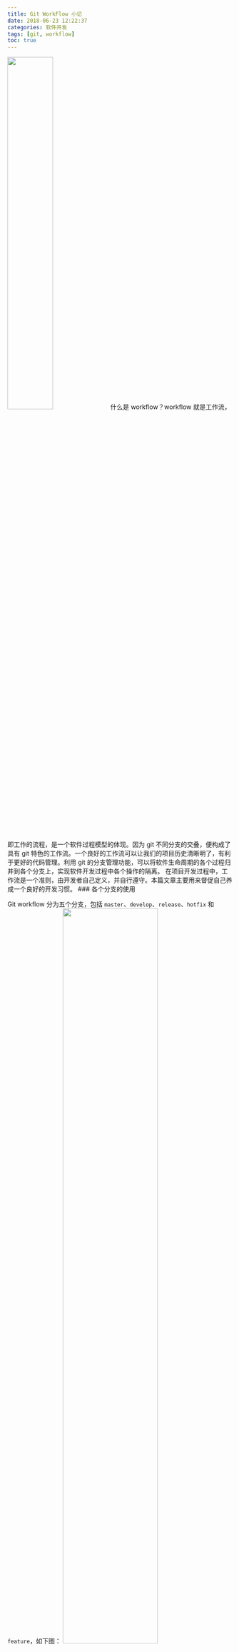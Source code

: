 ```yaml
---
title: Git WorkFlow 小记
date: 2018-06-23 12:22:37
categories: 软件开发
tags: [git, workflow]
toc: true
---
```

<img src="https://raw.githubusercontent.com/CS-Tao/github-content/master/contents/blog/image/others/22.png" width="45%" height="45%">
什么是 workflow？workflow 就是工作流，即工作的流程，是一个软件过程模型的体现。因为 git 不同分支的交叠，便构成了具有 git 特色的工作流。一个良好的工作流可以让我们的项目历史清晰明了，有利于更好的代码管理。利用 git 的分支管理功能，可以将软件生命周期的各个过程归并到各个分支上，实现软件开发过程中各个操作的隔离。
在项目开发过程中，工作流是一个准则，由开发者自己定义，并自行遵守。本篇文章主要用来督促自己养成一个良好的开发习惯。
<!-- more -->
### 各个分支的使用

Git workflow 分为五个分支，包括 `master`、`develop`、`release`、`hotfix` 和 `feature`，如下图：
<img src="https://raw.githubusercontent.com/CS-Tao/github-content/master/contents/blog/image/others/21.png" width="65%" height="65%">

#### 长期分支

在代码的中央仓库一直存在两个主要分支：`master` 和 `develop`。

其他仓库(非中央仓库)的这两个分支应当始终和中央仓库保持一致，在每次向中央仓库的对应分支合并时，应当先确认中央仓库的对应分支(下面简称中央分支)没有新的提交，如果有新的提交，应当先把本分支的`基`设置为中央分支的最新提交，即使用 `rebase` 将中央分支与本分支合并，再将本分支合并(merge)到中央分支。
- `master` 用于管理发布版本，每次 commit (其他分支向它合并形成的 merge commit)应当对应一个 Tag，也就是形成一个发布版。
- `develop` 用于管理开发版本，所有的开发都会汇总到这个分支。

#### 短期分支

短期分支可以同时存在多个(当然命名不能重复)，每个分支使用完应当被删除掉，包括`release`、`hotfix` 和 `feature`。
- `release` 用于在正式发布之前的预发布版本，在这个版本中的提交都应当是修复 Bug，不能在本分支上开发新的功能。本分支应当从 `develop` 检出，Bug 修复之后合并(merge)到 `develop` 和 `master`。
- `feature` 用于新功能的开发，可以有多个。本分支应当从 `develop` 分支检出，功能开发完成后合并(merge)到 `develop`。
>在 `release` 和 `feature` 两个分支的开发过程中，如果 `develop` 分支有更新，可以选择不合并 `develop`，如果一定要合并。应当使用 `git rebase` 进行合并，将 `feature` 的`基`和 `develop` 的最新提交保持一致。(具体的命令请查看[Rebase 命令](#Rebase 命令))

- `hotfix` 用于在版本发布之后的紧急 Bug 修复。本分支应当从 `master` 分支检出，在 Bug 修复之后直接合并(merge)到 `master`。
>`hotfix` 分支和其他两个短期分支类似，如果 `master` 分支在 `hotfix` 的开发过程中有新的提交，而且需要合并的话，应当使用 `git base`。(具体的命令请查看[Rebase 命令](#Rebase 命令))

### 合并命令

合并命令分为 merge 命令和 rebase 命令，在没有特别说明的情况下的合并命令一般指 merge 命令。

#### Merge 命令

Merge 命令可以让两个分支合并，但可能产生合并提交(merge commit)，在项目中一般都会使用 merge 命令进行分支的合并，但如果在某些情况下不想产生合并提交，则不应该使用这个命令。以将 `feature-1` 合并到 `develop` 为例：
```bash
# 切换到 develop 分支
git checkout develop
# 策略合并 feature 分支
git merge --no-ff feature-1
# 删除原分支
git branch -d feature-1
# 推送 develop 分支到远程仓库
git push origin develop
```

#### Rebase 命令

Rebase 命令和它的字面意思一样，会改变该分支的`基`，它会将该分支的`基`变为另一个分支的最新的提交，`基`是一个分支在另一个分支中分叉后的的第一个提交。rebase 命令不会像 merge 命令那样产生合并提交，它会通过移动一个分支在另一个分支上分叉后的所有提交，形成一个完美的线性历史。例如，在 `feature-1` 的开发过程中需要将 `develop` 合并，但不希望合并提交的产生，便可以使用 rebase 命令：
```bash
# 如果不在 feature-1 分支，切换到 feature-1 分支
git checkout feature-1
# 合并(rebase) develop 分支
git rebase develop
```

如果 `feature` 分支的提交太乱(比如有很多 *Fix bug*)，可以使用交互式 rebase 命令对 `feature` 分支的提交进行重构：
```bash
# 如果不在 feature-1 分支，切换到 feature-1 分支
git checkout feature-1
# 交互式合并(rebase) develop 分支
git rebase -i develop
```
使用 `-i` 参数可以启动交互式的 rebase，它会打开一个文本编辑器，显示所有被移动的提交:
```bash
pick 34b6aca 这是feature分支的第一次提交
pick 2bb57ac 修复第一次提交的Bug
pick 233dc11 添加一个新功能
```
我们可以对这段代码进行编辑：
```bash
pick 34b6aca 添加一个新功能
fixup 2bb57ac 修复第一次提交的Bug
pick 233dc11 添加另一个新功能
```
这样在最终形成的 `feature` 分支中便不会存在 `2bb57ac` 这次提交了，而且提交的信息也得到了更正

拉取并合并远程分支时使用 rebase 命令可以避免可能产生的合并提交：
```bash
# 采用 rebase 命令拉取并合并远程分支
git pull origin develop --rebase
```
因为 `git pull` 命令是 `git fetch` 命令和 `git merge` 命令的语法糖，加上 `--rebase` 参数会使合并过程采用 rebase 命令合并。

#### 合并提交的产生

合并提交(merge commit)可以将一个分支上的多个提交整合为一个，然后合并到另一个分支。如果两个分支没有出现分叉(即commit较多的分支包含commit较少的分支的所有commit)，这两个分支的合并是不会产生合并提交的。如果出现了分叉，这两个分支的合并(merge)一定会产生合并提交，想要避免产生合并提交，可以使用 rebase 命令。

### 合并准则

#### 不能反向合并

从上文我们可以看出，git workflow 中的五个分支是由一定地服务关系的，其服务关系如下：
- `feature` -> `develop`
- `release` -> `develop` & `master`
- `develop` -> `master`
- `hotfix` -> `master`

在团队协作时，也会有一定地服务关系，一般是非中心仓库的分支为中心仓库的分支服务。

这里提到的**不能反向合并**即不能把被服务分支合并(merge)到服务分支(例如不能将 `develop` 合并到 `feature`，只能将 `feature` 合并到 `develop`)。当然，如果在开发过程中一定要反向合并，应当使用 rebase 合并。

#### 采用策略合并

在[Merge 命令](#Merge 命令)中我们使用了 `--no-ff` 参数，这个会让 git 的合并(merge)操作不采用 `Fast-Forward` 的合并方式，而是采用策略合并，这样的合并可以保留分支间的合并历史，如下图：
<img src="https://raw.githubusercontent.com/CS-Tao/github-content/master/contents/blog/image/others/20.png" width="65%" height="65%">

#### 在 GitHub 上 Review

GitHub 提供的 Pull Request (简称“PR”)为我们提供了很好的代码合并的工具，开发者可以通过 PR 向自己的仓库或其他协助者的仓库发起合并请求。而且在这个合并请求中，我们可以对每次提交的具体内容和文件的更改情况进行 Review。例如我们可以在 GitHub 上执行 `release` 分支向 `master` 和 `develop` 分支的合并，并且在合并完成后添加发布版本到 GitHub 上。

### 参考文章

1. [简介我的 Git Work Flow](http://zhoulingyu.com/2017/05/08/Git-Work-Flow/)
1. [Git 三大特色之 WorkFlow](https://blog.csdn.net/qq_32452623/article/details/78905181)
